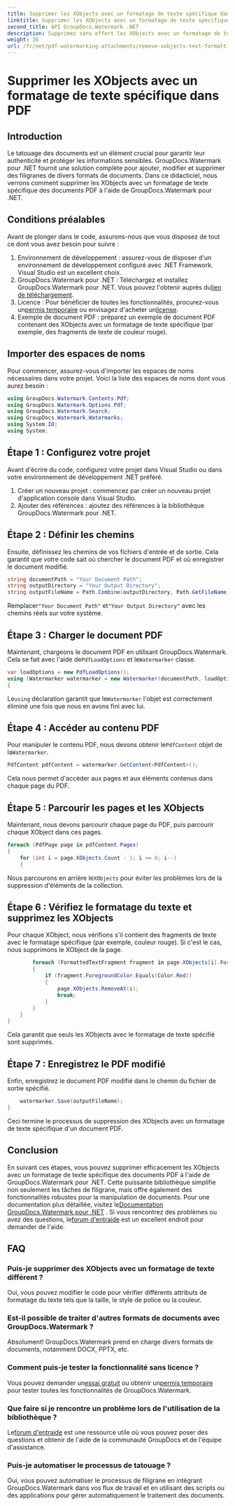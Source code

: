 ```yaml
---
title: Supprimer les XObjects avec un formatage de texte spécifique dans PDF
linktitle: Supprimer les XObjects avec un formatage de texte spécifique dans PDF
second_title: API GroupDocs.Watermark .NET
description: Supprimez sans effort les XObjects avec un formatage de texte spécifique des PDF à l'aide de GroupDocs.Watermark pour .NET. Suivez notre guide pour une manipulation transparente des documents.
weight: 36
url: /fr/net/pdf-watermarking-attachments/remove-xobjects-text-formatting-pdf/
---
```


# Supprimer les XObjects avec un formatage de texte spécifique dans PDF

## Introduction
Le tatouage des documents est un élément crucial pour garantir leur authenticité et protéger les informations sensibles. GroupDocs.Watermark pour .NET fournit une solution complète pour ajouter, modifier et supprimer des filigranes de divers formats de documents. Dans ce didacticiel, nous verrons comment supprimer les XObjects avec un formatage de texte spécifique des documents PDF à l'aide de GroupDocs.Watermark pour .NET.
## Conditions préalables
Avant de plonger dans le code, assurons-nous que vous disposez de tout ce dont vous avez besoin pour suivre :
1. Environnement de développement : assurez-vous de disposer d'un environnement de développement configuré avec .NET Framework. Visual Studio est un excellent choix.
2.  GroupDocs.Watermark pour .NET : Téléchargez et installez GroupDocs.Watermark pour .NET. Vous pouvez l'obtenir auprès du[lien de téléchargement](https://releases.groupdocs.com/Watermark/net/).
3.  Licence : Pour bénéficier de toutes les fonctionnalités, procurez-vous un[permis temporaire](https://purchase.groupdocs.com/temporary-Licence/) ou envisagez d'acheter un[license](https://purchase.groupdocs.com/buy).
4. Exemple de document PDF : préparez un exemple de document PDF contenant des XObjects avec un formatage de texte spécifique (par exemple, des fragments de texte de couleur rouge).

## Importer des espaces de noms
Pour commencer, assurez-vous d'importer les espaces de noms nécessaires dans votre projet. Voici la liste des espaces de noms dont vous aurez besoin :
```csharp
using GroupDocs.Watermark.Contents.Pdf;
using GroupDocs.Watermark.Options.Pdf;
using GroupDocs.Watermark.Search;
using GroupDocs.Watermark.Watermarks;
using System.IO;
using System;
```
## Étape 1 : Configurez votre projet
Avant d'écrire du code, configurez votre projet dans Visual Studio ou dans votre environnement de développement .NET préféré.
1. Créer un nouveau projet : commencez par créer un nouveau projet d'application console dans Visual Studio.
2. Ajouter des références : ajoutez des références à la bibliothèque GroupDocs.Watermark pour .NET.
## Étape 2 : Définir les chemins
Ensuite, définissez les chemins de vos fichiers d'entrée et de sortie. Cela garantit que votre code sait où chercher le document PDF et où enregistrer le document modifié.
```csharp
string documentPath = "Your Document Path";
string outputDirectory = "Your Output Directory";
string outputFileName = Path.Combine(outputDirectory, Path.GetFileName(documentPath));
```
 Remplacer`"Your Document Path"` et`"Your Output Directory"` avec les chemins réels sur votre système.
## Étape 3 : Charger le document PDF
 Maintenant, chargeons le document PDF en utilisant GroupDocs.Watermark. Cela se fait avec l'aide de`PdfLoadOptions` et le`Watermarker` classe.
```csharp
var loadOptions = new PdfLoadOptions();
using (Watermarker watermarker = new Watermarker(documentPath, loadOptions))
{
```
 Le`using` déclaration garantit que le`Watermarker` l'objet est correctement éliminé une fois que nous en avons fini avec lui.
## Étape 4 : Accéder au contenu PDF
 Pour manipuler le contenu PDF, nous devons obtenir le`PdfContent` objet de la`Watermarker`.
```csharp
PdfContent pdfContent = watermarker.GetContent<PdfContent>();
```
Cela nous permet d'accéder aux pages et aux éléments contenus dans chaque page du PDF.
## Étape 5 : Parcourir les pages et les XObjects
Maintenant, nous devons parcourir chaque page du PDF, puis parcourir chaque XObject dans ces pages.
```csharp
foreach (PdfPage page in pdfContent.Pages)
{
    for (int i = page.XObjects.Count - 1; i >= 0; i--)
    {
```
 Nous parcourons en arrière le`XObjects` pour éviter les problèmes lors de la suppression d'éléments de la collection.
## Étape 6 : Vérifiez le formatage du texte et supprimez les XObjects
Pour chaque XObject, nous vérifions s'il contient des fragments de texte avec le formatage spécifique (par exemple, couleur rouge). Si c'est le cas, nous supprimons le XObject de la page.
```csharp
        foreach (FormattedTextFragment fragment in page.XObjects[i].FormattedTextFragments)
        {
            if (fragment.ForegroundColor.Equals(Color.Red))
            {
                page.XObjects.RemoveAt(i);
                break;
            }
        }
    }
}
```
Cela garantit que seuls les XObjects avec le formatage de texte spécifié sont supprimés.
## Étape 7 : Enregistrez le PDF modifié
Enfin, enregistrez le document PDF modifié dans le chemin du fichier de sortie spécifié.
```csharp
    watermarker.Save(outputFileName);
}
```
Ceci termine le processus de suppression des XObjects avec un formatage de texte spécifique d'un document PDF.

## Conclusion
En suivant ces étapes, vous pouvez supprimer efficacement les XObjects avec un formatage de texte spécifique des documents PDF à l'aide de GroupDocs.Watermark pour .NET. Cette puissante bibliothèque simplifie non seulement les tâches de filigrane, mais offre également des fonctionnalités robustes pour la manipulation de documents. Pour une documentation plus détaillée, visitez le[Documentation GroupDocs.Watermark pour .NET](https://tutorials.groupdocs.com/Watermark/net/) . Si vous rencontrez des problèmes ou avez des questions, le[forum d'entraide](https://forum.groupdocs.com/c/watermark/19) est un excellent endroit pour demander de l'aide.
## FAQ
### Puis-je supprimer des XObjects avec un formatage de texte différent ?
Oui, vous pouvez modifier le code pour vérifier différents attributs de formatage du texte tels que la taille, le style de police ou la couleur.
### Est-il possible de traiter d'autres formats de documents avec GroupDocs.Watermark ?
Absolument! GroupDocs.Watermark prend en charge divers formats de documents, notamment DOCX, PPTX, etc.
### Comment puis-je tester la fonctionnalité sans licence ?
 Vous pouvez demander un[essai gratuit](https://releases.groupdocs.com/) ou obtenir un[permis temporaire](https://purchase.groupdocs.com/temporary-license/) pour tester toutes les fonctionnalités de GroupDocs.Watermark.
### Que faire si je rencontre un problème lors de l'utilisation de la bibliothèque ?
 Le[forum d'entraide](https://forum.groupdocs.com/c/watermark/19) est une ressource utile où vous pouvez poser des questions et obtenir de l'aide de la communauté GroupDocs et de l'équipe d'assistance.
### Puis-je automatiser le processus de tatouage ?
Oui, vous pouvez automatiser le processus de filigrane en intégrant GroupDocs.Watermark dans vos flux de travail et en utilisant des scripts ou des applications pour gérer automatiquement le traitement des documents.